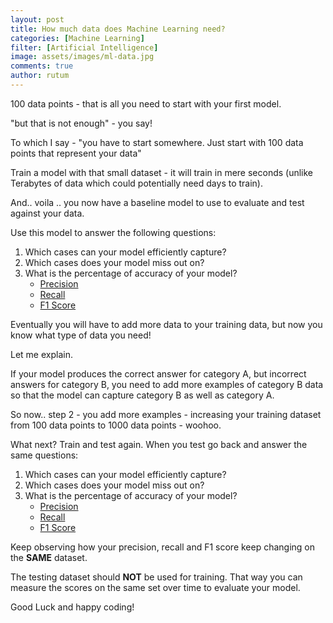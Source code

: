 ```yaml
---
layout: post
title: How much data does Machine Learning need?
categories: [Machine Learning]
filter: [Artificial Intelligence]
image: assets/images/ml-data.jpg
comments: true
author: rutum
---
```


100 data points - that is all you need to start with your first model. 

"but that is not enough" - you say!

To which I say - "you have to start somewhere. Just start with 100 data points that represent your data"

Train a model with that small dataset - it will train in mere seconds (unlike Terabytes of data which could potentially need days to train). 

And.. voila .. you now have a baseline model to use to evaluate and test against your data. 

Use this model to answer the following questions: 

1. Which cases can your model efficiently capture?
2. Which cases does your model miss out on?
3. What is the percentage of accuracy of your model?
    - <a href="https://en.wikipedia.org/wiki/Precision_and_recall">Precision</a>
    - <a href="https://en.wikipedia.org/wiki/Precision_and_recall">Recall</a>
    - <a href="https://en.wikipedia.org/wiki/F1_score">F1 Score</a>

Eventually you will have to add more data to your training data, but now you know what type of data you need! 

Let me explain. 

If your model produces the correct answer for category A, but incorrect answers for category B, you need to add more examples of category B data so that the model can capture category B as well as category A. 

So now.. step 2 - you add more examples - increasing your training dataset from 100 data points to 1000 data points - woohoo. 

What next? Train and test again. When you test go back and answer the same questions: 

1. Which cases can your model efficiently capture?
2. Which cases does your model miss out on?
3. What is the percentage of accuracy of your model?
    - <a href="https://en.wikipedia.org/wiki/Precision_and_recall">Precision</a>
    - <a href="https://en.wikipedia.org/wiki/Precision_and_recall">Recall</a>
    - <a href="https://en.wikipedia.org/wiki/F1_score">F1 Score</a>

Keep observing how your precision, recall and F1 score keep changing on the **SAME** dataset.

The testing dataset should **NOT** be used for training. That way you can measure the scores on the same set over time to evaluate your model. 

Good Luck and happy coding!


